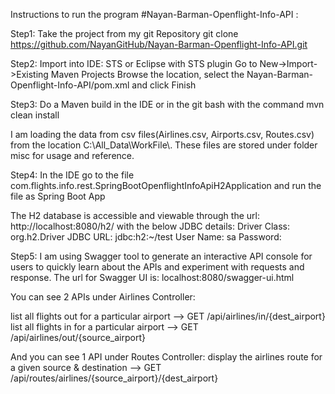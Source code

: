 Instructions to run the program #Nayan-Barman-Openflight-Info-API :

Step1: 
Take the project from my git Repository
git clone https://github.com/NayanGitHub/Nayan-Barman-Openflight-Info-API.git

Step2:
Import into IDE: STS or Eclipse with STS plugin
Go to New->Import->Existing Maven Projects
Browse the location, select the Nayan-Barman-Openflight-Info-API/pom.xml and click Finish

Step3:
Do a Maven build in the IDE or in the git bash with the command mvn clean install

I am loading the data from csv files(Airlines.csv, Airports.csv, Routes.csv)
from the location C:\\All_Data\\WorkFile\\. These files are stored under folder misc for usage and reference.

Step4:
In the IDE go to the file com.flights.info.rest.SpringBootOpenflightInfoApiH2Application and run the file as Spring Boot App

The H2 database is accessible and viewable through the url: http://localhost:8080/h2/ with the below JDBC details:
Driver Class: org.h2.Driver
JDBC URL: jdbc:h2:~/test
User Name: sa
Password:

Step5:
I am using Swagger tool to generate an interactive API console for users to quickly learn about the APIs and experiment with requests and response.
The url for Swagger UI is: localhost:8080/swagger-ui.html

You can see 2 APIs under Airlines Controller:

list all flights out for a particular airport --> GET   /api/airlines/in/{dest_airport}  
list all flights in for a particular airport --> GET   /api/airlines/out/{source_airport} 

And you can see 1 API under Routes Controller:
display the airlines route for a given source & destination --> GET  /api/routes/airlines/{source_airport}/{dest_airport}


